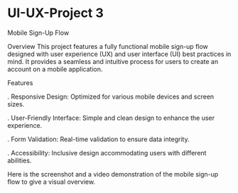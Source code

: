 # UI-UX-Project 3


Mobile Sign-Up Flow


Overview
This project features a fully functional mobile sign-up flow designed with user experience (UX) and user interface (UI) best practices in mind. It provides a seamless and intuitive process for users to create an account on a mobile application.

Features

. Responsive Design: Optimized for various mobile devices and screen sizes.

. User-Friendly Interface: Simple and clean design to enhance the user experience.

. Form Validation: Real-time validation to ensure data integrity.

. Accessibility: Inclusive design accommodating users with different abilities.

Here is the screenshot and a video demonstration of the mobile sign-up flow to give a visual overview.

